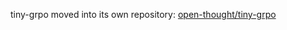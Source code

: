 tiny-grpo moved into its own repository: [open-thought/tiny-grpo](https://github.com/open-thought/tiny-grpo)